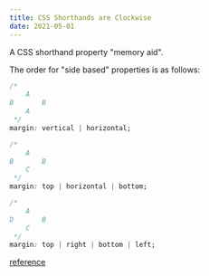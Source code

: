 ```yaml
---
title: CSS Shorthands are Clockwise
date: 2021-05-01
---
```


A CSS shorthand property "memory aid".

The order for <span class="help" title="margin, padding, border-color, etc.">"side based"</span> properties is as follows:
```css
/*
    A
B       B
    A
 */
margin: vertical | horizontal;

/*
    A
B       B
    C
 */
margin: top | horizontal | bottom;

/*
    A
D       B
    C
 */
margin: top | right | bottom | left;
```

[reference](https://developer.mozilla.org/en-US/docs/Web/CSS/margin)
